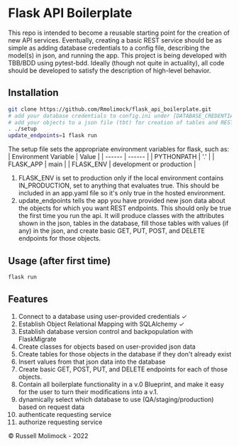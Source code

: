 # Flask API Boilerplate
This repo is intended to become a reusable starting point for the creation of new API services. Eventually, creating a basic REST service should be as simple as adding database credentials to a config file, describing the model(s) in json, and running the app. This project is being developed with TBB/BDD using pytest-bdd. Ideally (though not quite in actuality), all code should be developed to satisfy the description of high-level behavior.

## Installation
```sh
git clone https://github.com/Rmolimock/flask_api_boilerplate.git
# add your database credentials to config.ini under [DATABASE_CREDENTIALS]
# add your objects to a json file (tbt) for creation of tables and REST endpoints
. ./setup 
update_endpoints=1 flask run
```
The setup file sets the appropriate environment variables for flask, such as:
| Environment Variable | Value |
| ------ | ------ |
| PYTHONPATH | '.' |
| FLASK_APP | main |
| FLASK_ENV | development or production |
1. FLASK_ENV is set to production only if the local environment contains IN_PRODUCTION, set to anything that evaluates true. This should be included in an app.yaml file so it's only true in the hosted environment.
2. update_endpoints tells the app you have provided new json data about the objects for which you want REST endpoints. This should only be true the first time you run the api. It will produce classes with the attributes shown in the json, tables in the database, fill those tables with values (if any) in the json, and create basic GET, PUT, POST, and DELETE endpoints for those objects.


## Usage (after first time)
```sh
flask run
```

## Features
1. Connect to a database using user-provided credentials ✓
2. Establish Object Relational Mapping with SQLAlchemy ✓
3. Establish database version control and backpopulation with FlaskMigrate
4. Create classes for objects based on user-provided json data
5. Create tables for those objects in the database if they don't already exist
6. Insert values from that json data into the database
7. Create basic GET, POST, PUT, and DELETE endpoints for each of those objects.
8. Contain all boilerplate functionality in a v.0 Blueprint, and make it easy for the user to turn their modifications into a v.1.
9. dynamically select which database to use (QA/staging/production) based on request data
10. authenticate requesting service
11. authorize requesting service



© Russell Molimock - 2022